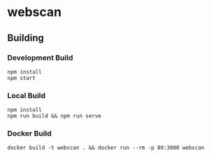# webscan

## Building

### Development Build

    npm install
    npm start

### Local Build

    npm install
    npm run build && npm run serve

### Docker Build

    docker build -t webscan . && docker run --rm -p 80:3000 webscan
